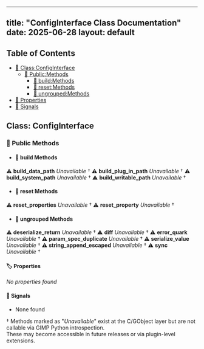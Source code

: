 <!-- Formatted by A³BS formatter.py -->
<!-- Generated by A³BS document.py -->
---
title: "ConfigInterface Class Documentation"
date: 2025-06-28
layout: default
---

## Table of Contents
- [🔧 Class:ConfigInterface](#class-configinterface)
  - [ 🔹 Public:Methods](#public-methods)
    - [ 🔹 build:Methods](#build-methods)
    - [ 🔹 reset:Methods](#reset-methods)
    - [ 🔹 ungrouped:Methods](#ungrouped-methods)
- [🔧 Properties](#properties-)
- [🔧 Signals](#signals-)
## Class: ConfigInterface
### 🔹 Public Methods
<a name="public-methods"></a>
- #### 🔹 build Methods
<a name="build-methods"></a>
⚠️ **build_data_path** _Unavailable_ †
⚠️ **build_plug_in_path** _Unavailable_ †
⚠️ **build_system_path** _Unavailable_ †
⚠️ **build_writable_path** _Unavailable_ †
- #### 🔹 reset Methods
<a name="reset-methods"></a>
⚠️ **reset_properties** _Unavailable_ †
⚠️ **reset_property** _Unavailable_ †
- #### 🔹 ungrouped Methods
<a name="ungrouped-methods"></a>
⚠️ **deserialize_return** _Unavailable_ †
⚠️ **diff** _Unavailable_ †
⚠️ **error_quark** _Unavailable_ †
⚠️ **param_spec_duplicate** _Unavailable_ †
⚠️ **serialize_value** _Unavailable_ †
⚠️ **string_append_escaped** _Unavailable_ †
⚠️ **sync** _Unavailable_ †
#### 🏷️ Properties
<a name="properties-"></a>
_No properties found_
#### 📣 Signals<a name="signals-"></a>
- None found

† Methods marked as "_Unavailable_" exist at the C/GObject layer but are not callable via GIMP Python introspection.  
These may become accessible in future releases or via plugin-level extensions.